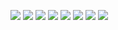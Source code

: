 ![](https://raw.githubusercontent.com/LeroyK111/pictureBed/master/20250315150354.png)
![](https://raw.githubusercontent.com/LeroyK111/pictureBed/master/20250315150512.png)
![](https://raw.githubusercontent.com/LeroyK111/pictureBed/master/20250315150528.png)
![](https://raw.githubusercontent.com/LeroyK111/pictureBed/master/20250315150546.png)
![](https://raw.githubusercontent.com/LeroyK111/pictureBed/master/20250315150634.png)
![](https://raw.githubusercontent.com/LeroyK111/pictureBed/master/20250315150651.png)
![](https://raw.githubusercontent.com/LeroyK111/pictureBed/master/20250315150711.png)
![](https://raw.githubusercontent.com/LeroyK111/pictureBed/master/20250315150733.png)










